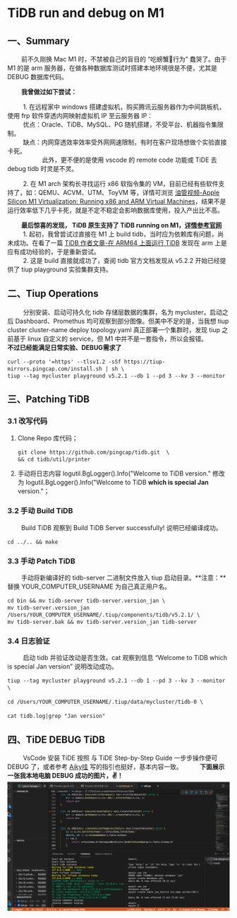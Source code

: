 # TiDB run and debug on M1

## 一、Summary

&nbsp;&nbsp;&nbsp;&nbsp;&nbsp;&nbsp;&nbsp;&nbsp;前不久刚换 Mac M1 时，不禁被自己的盲目的 “吃螃蟹🦀️行为” 蠢哭了。由于 M1 的是 arm 服务器，在做各种数据库测试时搭建本地环境很是不便，尤其是 DEBUG 数据库代码。

&nbsp;&nbsp;&nbsp;&nbsp;&nbsp;&nbsp;&nbsp;&nbsp;**我曾做过如下尝试：**  

&nbsp;&nbsp;&nbsp;&nbsp;&nbsp;&nbsp;&nbsp;&nbsp; 1. 在远程家中 windows 搭建虚拟机，购买腾讯云服务器作为中间跳板机，使用 frp 软件穿透内网映射虚拟机 IP 至云服务器 IP：  
&nbsp;&nbsp;&nbsp;&nbsp;&nbsp;&nbsp;&nbsp;&nbsp; 优点：Oracle、TiDB、MySQL、PG 随机搭建，不受平台、机器指令集限制。  
&nbsp;&nbsp;&nbsp;&nbsp;&nbsp;&nbsp;&nbsp;&nbsp; 缺点：内网穿透效率效率受外网网速限制，有时在客户现场想做个实验直接卡死。  
&nbsp;&nbsp;&nbsp;&nbsp;&nbsp;&nbsp;&nbsp;&nbsp;&nbsp;&nbsp;&nbsp;&nbsp;&nbsp;&nbsp;&nbsp;&nbsp;&nbsp;&nbsp;&nbsp; 此外，更不便的是使用 vscode 的 remote code 功能或 TiDE 去 debug tidb 时灵是不灵。  

&nbsp;&nbsp;&nbsp;&nbsp;&nbsp;&nbsp;&nbsp;&nbsp; 2. 在 M1 arch 架构长寻找运行 x86 软指令集的 VM，目前已经有些软件支持了，如：QEMU、ACVM、UTM、ToyVM 等，详情可浏览 [油管视频-Apple Silicon M1 Virtualization: Running x86 and ARM Virtual Machines](https://www.youtube.com/watch?v=vm8fvNxByHU)，结果不是运行效率低下几乎卡死，就是不定不稳定会影响数据库使用，投入产出比不高。  

&nbsp;&nbsp;&nbsp;&nbsp;&nbsp;&nbsp;&nbsp;&nbsp;**最后惊喜的发现， TiDB 原生支持了 TiDB running on M1，[详情参考官网](https://docs.pingcap.com/zh/tidb/stable/quick-start-with-tidb#%E5%9C%A8-mac-os-%E4%B8%8A%E9%83%A8%E7%BD%B2%E6%9C%AC%E5%9C%B0%E6%B5%8B%E8%AF%95%E7%8E%AF%E5%A2%83)**  
&nbsp;&nbsp;&nbsp;&nbsp;&nbsp;&nbsp;&nbsp;&nbsp; 1. 起初，我曾尝试过直接在 M1 上 build tidb，当时应为依赖库有问题，尚未成功。在看了一篇 [TiDB 作者文章-在 ARM64 上面运行 TiDB](https://www.jianshu.com/p/e07928fb7577) 发现在 arm 上是应有成功经验的，于是重新尝试。  
&nbsp;&nbsp;&nbsp;&nbsp;&nbsp;&nbsp;&nbsp;&nbsp; 2. 这是 build 直接就成功了，查阅 tidb 官方文档发现从 v5.2.2 开始已经提供了 tiup playground 实验集群支持。  

## 二、Tiup Operations

&nbsp;&nbsp;&nbsp;&nbsp;&nbsp;&nbsp;&nbsp;&nbsp; 分别安装、启动可持久化 tidb 存储层数据的集群，名为 mycluster。启动之后 Dashboard、Promethus 均可观察到部分图像。但美中不足的是，当我想 tiup cluster cluster-name deploy topology.yaml 真正部署一个集群时，发现 tiup 之前基于 linux 自定义的 service，但 M1 中并不是一套指令，所以会报错。
&nbsp;&nbsp;&nbsp;&nbsp;&nbsp;&nbsp;&nbsp;&nbsp; **不过已经能满足日常实验、DEBUG需求了**

```shell
curl --proto '=https' --tlsv1.2 -sSf https://tiup-mirrors.pingcap.com/install.sh | sh \
tiup --tag mycluster playground v5.2.1 --db 1 --pd 3 --kv 3 --monitor
```

## 三、Patching TiDB

### 3.1 改写代码

1. Clone Repo 库代码；

    ```shell
    git clone https://github.com/pingcap/tidb.git  \
    && cd tidb/util/printer 
    ```

2. 手动将日志内容 logutil.BgLogger().Info("Welcome to TiDB version." 修改为 logutil.BgLogger().Info("Welcome to TiDB **which is special Jan** version."；

### 3.2 手动 Build TiDB

&nbsp;&nbsp;&nbsp;&nbsp;&nbsp;&nbsp;&nbsp;&nbsp;Build TiDB 观察到 Build TiDB Server successfully! 说明已经编译成功。

```shell
cd ../.. && make
```

### 3.3 手动 Patch TiDB  

&nbsp;&nbsp;&nbsp;&nbsp;&nbsp;&nbsp;&nbsp;&nbsp;手动将新编译好的 tidb-server 二进制文件放入 tiup 启动目录。**注意：**替换 YOUR_COMPUTER_USERNAME 为自己真正用户名。

```shell
cd bin && mv tidb-server tidb-server.version_jan \
mv tidb-server.version_jan /Users/YOUR_COMPUTER_USERNAME/.tiup/components/tidb/v5.2.1/ \
mv tidb-server.bak && mv tidb-server.version_jan tidb-server
```

### 3.4 日志验证  

&nbsp;&nbsp;&nbsp;&nbsp;&nbsp;&nbsp;&nbsp;&nbsp;  启动 tidb 并验证改动是否生效。cat 观察到信息 “Welcome to TiDB which is special Jan version” 说明改动成功。

```shell
tiup --tag mycluster playground v5.2.1 --db 1 --pd 3 --kv 3 --monitor \

cd /Users/YOUR_COMPUTER_USERNAME/.tiup/data/mycluster/tidb-0 \

cat tidb.log|grep "Jan version"
```

## 四、TiDE DEBUG TiDB

&nbsp;&nbsp;&nbsp;&nbsp;&nbsp;&nbsp;&nbsp;&nbsp; VsCode 安装 TiDE 按照 与 TiDE Step-by-Step Guide 一步步操作便可 DEBUG 了，或者参考 [Aiky哇](https://blog.csdn.net/qq_35423190/article/details/115676932) 写的指引也挺好，基本内容一致。
&nbsp;&nbsp;&nbsp;&nbsp;&nbsp;&nbsp;&nbsp;&nbsp; **下面展示一张我本地电脑 DEBUG 成功的图片，✌️！**
![debug_m1](../../../../../images/tidb/07TiDB-CodeReading/debug_m1.png)
